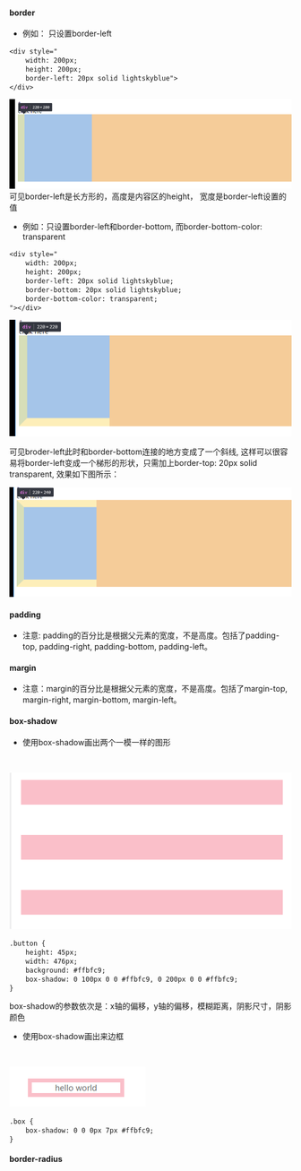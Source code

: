 #### border

* 例如： 只设置border-left

```
<div style="
    width: 200px;
    height: 200px; 
    border-left: 20px solid lightskyblue">
</div>
```

![avatar](https://github.com/baoendemao/css-summary/blob/master/images/border-left-only.png)
<br/>
可见border-left是长方形的，高度是内容区的height， 宽度是border-left设置的值

* 例如：只设置border-left和border-bottom, 而border-bottom-color: transparent

```
<div style="
    width: 200px;
    height: 200px;
    border-left: 20px solid lightskyblue;
    border-bottom: 20px solid lightskyblue;
    border-bottom-color: transparent;
"></div>

```

![avatar](https://github.com/baoendemao/css-summary/blob/master/images/border-left-bottom.png)
<br/>

可见broder-left此时和border-bottom连接的地方变成了一个斜线, 这样可以很容易将border-left变成一个梯形的形状，只需加上border-top: 20px solid transparent, 效果如下图所示：
<br/>

![avatar](https://github.com/baoendemao/css-summary/blob/master/images/tixing.png)

#### padding
* 注意: padding的百分比是根据父元素的宽度，不是高度。包括了padding-top, padding-right, padding-bottom, padding-left。

#### margin
* 注意：margin的百分比是根据父元素的宽度，不是高度。包括了margin-top, margin-right, margin-bottom, margin-left。

#### box-shadow
* 使用box-shadow画出两个一模一样的图形 
<br/>

![avatar](https://github.com/baoendemao/css-summary/blob/master/images/box-shadow-copy.png)
<br/>

```
.button {
    height: 45px;
    width: 476px;
    background: #ffbfc9;
    box-shadow: 0 100px 0 0 #ffbfc9, 0 200px 0 0 #ffbfc9;
}
```

box-shadow的参数依次是：x轴的偏移，y轴的偏移，模糊距离，阴影尺寸，阴影颜色

* 使用box-shadow画出来边框
<br/>

![avatar](https://github.com/baoendemao/css-summary/blob/master/images/box-shadow-border.png)
<br/>

```
.box {
    box-shadow: 0 0 0px 7px #ffbfc9;
}
```

#### border-radius